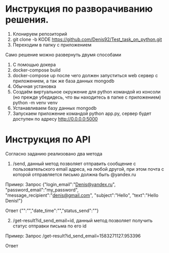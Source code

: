 # Инструкция по разворачиванию решения.
1. Клонируем репозиторий
2. git clone -b KODE https://github.com/Denis92/Test_task_on_python.git
3. Переходим в папку с приложением

Само решение можно развернуть двумя способами
1. С помощью докера 
  1. docker-compose build 
  1. docker-compose up
  после чего должен запуститься web сервер с приложением, а так же база данных mongodb
2. Обычная установка
  2. Создаём виртуальное окружение для python командой из консоли (но прежде убедидесь, что вы находитесь в папке с приложением) python -m venv venv 
  2. Устанавливаем базу данных mongodb
  2. Запускаем приложение командой python app.py, сервер будет доступен по адресу http://0.0.0.0:5000
  
# Инструкция по API
Согласно заданию реализовано два метода
1. /send, данный метод позволяет отправить сообщение с пользовательского email адреса, на любой другой, при этом почта с которой отправляется письмо должна быть @yandex.ru

Пример:
Запрос
{"login_email":"Denis@yandex.ru", "password_email":"my_password", "message_recipient":"denis@gmail.com", "subject":"Hello", "text":"Hello Denis!"}

Ответ
{"":"","date_time":"","status_send":""}

2. /get-result?id_send_email=id, данный метод позволяет получить статус отправки письма по его id

Пример:
Запрос
/get-result?id_send_email=1583271127.953396

Ответ
